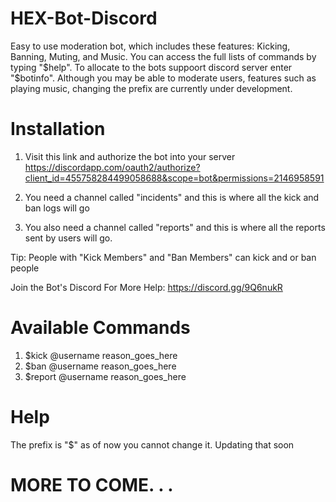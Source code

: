# HEX-Bot-Discord
Easy to use moderation bot, which includes these features: Kicking, Banning, Muting, and Music. You can access the full lists of commands by typing "$help". To allocate to the bots suppoort discord server enter "$botinfo". Although you may be able to moderate users, features such as playing music, changing the prefix are currently under development.

# Installation
1.  Visit this link and authorize the bot into your server https://discordapp.com/oauth2/authorize?client_id=455758284499058688&scope=bot&permissions=2146958591

2. You need a channel called "incidents" and this is where all the kick and ban logs will go

3. You also need a channel called "reports" and this is where all the reports sent by users will go.

Tip: People with "Kick Members" and "Ban Members" can kick and or ban people

Join the Bot's Discord For More Help: https://discord.gg/9Q6nukR

# Available Commands
1. $kick @username reason_goes_here
2. $ban @username reason_goes_here
3. $report @username reason_goes_here

# Help
The prefix is "$" as of now you cannot change it. Updating that soon

# MORE TO COME. . .
